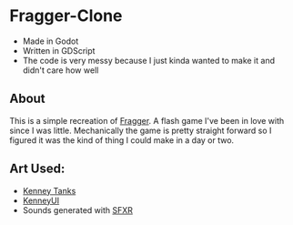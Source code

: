 # Fragger-Clone

- Made in Godot
- Written in GDScript
- The code is very messy because I just kinda wanted to make it and didn't care how well

## About

This is a simple recreation of [Fragger](https://en.wikipedia.org/wiki/Fragger "Fragger"). A flash game I've been in love with since I was little. Mechanically the game is pretty straight forward so I figured it was the kind of thing I could make in a day or two.

## Art Used:
- [Kenney Tanks](https://kenney.nl/assets/tanks "Kenney Tanks")
- [KenneyUI](https://kenney.nl/assets/ui-pack)
- Sounds generated with [SFXR](https://www.drpetter.se/project_sfxr.html)
